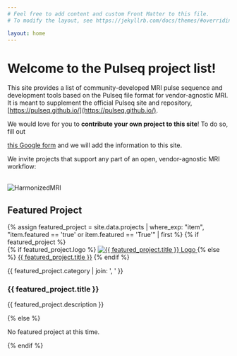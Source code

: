 ```yaml
---
# Feel free to add content and custom Front Matter to this file.
# To modify the layout, see https://jekyllrb.com/docs/themes/#overriding-theme-defaults

layout: home
---
```


<h1> Welcome to the Pulseq project list! </h1>

This site provides a list of
community-developed MRI pulse sequence and development tools
based on the Pulseq file format for vendor-agnostic MRI.
It is meant to supplement the official Pulseq site and repository,
[https://pulseq.github.io/](https://pulseq.github.io/).

We would love for you to **contribute your own project to this site**!
To do so, fill out

[//]: # ([this Google form]&#40;https://forms.gle/y6FwNjr2GR6E6Dg96&#41;)
[this Google form](https://forms.gle/y6FwNjr2GR6E6Dg96)
and we will add the information to this site.

We invite projects that support any part of an open, vendor-agnostic MRI workflow:

<br>
<img src="{{ site.baseurl }}/assets/hmri.png" alt="HarmonizedMRI"/> <!-- width="800"/> -->

<!--
{% for post in site.pages %}
<li> <a href="{{ post.url }}">{{ post.title }}</a></li>
{% endfor %}
-->

<!-- Featured Project Section -->
<br>
<h2>Featured Project</h2>
<div id="featuredProject">
  {% assign featured_project = site.data.projects | where_exp: "item", "item.featured == 'true' or item.featured == 'True'" | first %}
  {% if featured_project %}
    <div class="project-item" data-category="{{ featured_project.category | join: ', ' }}">
      <div class="project-logo">
        {% if featured_project.logo %}
          <a href="{{ featured_project.url }}" target="_blank">
            <img src="{{ site.baseurl }}/{{ featured_project.logo }}" alt="{{ featured_project.title }} Logo" />
          </a>
        {% else %}
          <a href="{{ featured_project.url }}" target="_blank">{{ featured_project.title }}</a>
        {% endif %}
      </div>
      <div class="project-content">
        <p class="categories">{{ featured_project.category | join: ', ' }}</p>
        <h3>{{ featured_project.title }}</h3>
        <p>{{ featured_project.description }}</p>
      </div>
    </div>
  {% else %}
    <p>No featured project at this time.</p>
  {% endif %}
</div>

